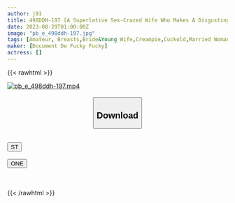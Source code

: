 ```yaml
---
author: j91
title: 498DDH-197 [A Superlative Sex-Crazed Wife Who Makes A Disgusting Gesture And Ends Up Feeling It! Are You Happy? Aren’t You Happy? Which One Is It! ? … And Yuruyuru Crotch That Will Make You Cum Inside! ] Let Her Friend Sleep With Her Wife … [Kaho (29) 3rd Year Of Marriage] (Kaho Tamaki)
date: 2023-08-29T01:00:00Z
image: "pb_e_498ddh-197.jpg"
tags: [Amateur, Breasts,Bride&Young Wife,Creampie,Cuckold,Married Woman,Nice Ass,POV]
maker: [Document De Fucky Fucky]
actress: []
---
```



{{< rawhtml >}}

<div class="video" data-videoid="Za76O8eJRbUqzZD">
    <a href="javascript:;">
        <img src="https://my.j91.asia/posts/pb_e_498ddh-197/pb_e_498ddh-197.jpg" width="WIDTH" height="HEIGHT" alt="pb_e_498ddh-197.mp4" loading="lazy">
    </a>
</div>

<script type="text/javascript" src="https://j91.asia/asset/on-demand-st.js"></script>

<br>
  <link rel="stylesheet" href="https://j91.asia/asset/bs5.css">
  
  <center>
  <button class="btn btn-primary" type="button" data-bs-toggle="collapse" data-bs-target=".multi-collapse" aria-expanded="false" aria-controls="multiCollapseExample1 multiCollapseExample2"><h2>Download</h2></button></center>
</p>
<div class="row">
  <div class="col">
    <div class="collapse multi-collapse" id="multiCollapseExample1">
      <div class="card card-body">
	      	      <br>
<div class="buttons">  
<a href="https://streamtape.to/v/Za76O8eJRbUqzZD"><button class="btn-hover color-3"><i class="fa fa-download"></i> ST</button></a></div>
    </div>
  </div>
</div>
  <div class="col">
    <div class="collapse multi-collapse" id="multiCollapseExample2">
      <div class="card card-body">
	      <br>
<div class="buttons">
    <a href="https://oneupload.to/hypzkcoq13sd"><button class="btn-hover color-9"><i class="fa fa-download"></i> ONE</button></a></div>
<br><br>
      </div>
    </div>
  </div>
</div>

{{< /rawhtml >}}
